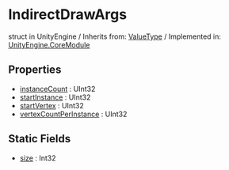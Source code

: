 # IndirectDrawArgs
struct in UnityEngine
 / Inherits from: <a href="https://docs.unity3d.com/6000.0/Documentation/ScriptReference/ValueType.html">ValueType</a> / Implemented in: <a href="https://docs.unity3d.com/6000.0/Documentation/ScriptReference/UnityEngine.CoreModule.html">UnityEngine.CoreModule</a>
## Properties
- <a href="https://docs.unity3d.com/6000.0/Documentation/ScriptReference/IndirectDrawArgs-instanceCount.html">instanceCount</a> : UInt32
- <a href="https://docs.unity3d.com/6000.0/Documentation/ScriptReference/IndirectDrawArgs-startInstance.html">startInstance</a> : UInt32
- <a href="https://docs.unity3d.com/6000.0/Documentation/ScriptReference/IndirectDrawArgs-startVertex.html">startVertex</a> : UInt32
- <a href="https://docs.unity3d.com/6000.0/Documentation/ScriptReference/IndirectDrawArgs-vertexCountPerInstance.html">vertexCountPerInstance</a> : UInt32
## Static Fields
- <a href="https://docs.unity3d.com/6000.0/Documentation/ScriptReference/IndirectDrawArgs-size.html">size</a> : Int32

